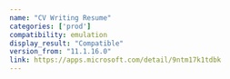 ```yaml
---
name: "CV Writing Resume"
categories: ['prod']
compatibility: emulation
display_result: "Compatible"
version_from: "11.1.16.0"
link: https://apps.microsoft.com/detail/9ntm17k1tdbk
---
```

